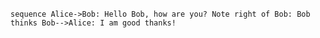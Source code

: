 ​```sequence
Alice->Bob: Hello Bob, how are you?
Note right of Bob: Bob thinks
Bob-->Alice: I am good thanks!
​```